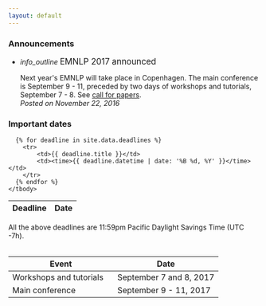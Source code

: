 ```yaml
---
layout: default
---
```


<div class="section">
  <h3>Announcements</h3>
</div>

  <ul class="collection">
    <li class="collection-item avatar">
      <i class="material-icons circle">info_outline</i>
      <span class="title"><big>EMNLP 2017 announced</big></span>
      <p>Next year's EMNLP will take place in Copenhagen.
      The main conference is September 9 - 11, preceded by two days of workshops and tutorials,
      September 7 - 8. See <a href="call-for-papers.html">call for papers</a>.
      <br>
      <span class="right-align">
         <i>Posted on November 22, 2016</i>
      </span>
      </p>
    </li>

  </ul>

<div id="calendar" class="section">
  <h3>Important dates</h3>

  <table class="striped deadline">
    <thead>
      <tr>
          <th data-field="event">Deadline</th>
          <th data-field="date">Date</th>
      </tr>
    </thead>
    <tbody>

      {% for deadline in site.data.deadlines %}
        <tr>
            <td>{{ deadline.title }}</td>
            <td><time>{{ deadline.datetime | date: '%B %d, %Y' }}</time></td>
        </tr>
      {% endfor %}
    </tbody>
  </table>


  <div class="center-align" style="margin-top: 1em;">
    All the above deadlines are 11:59pm Pacific Daylight Savings Time (UTC -7h).
  </div>

  <br/>

  <table class="striped event">
    <thead>
      <tr>
          <th style="width: 50%" data-field="event">Event</th>
          <th data-field="date">Date</th>
      </tr>
    </thead>
    <tbody>
      <tr>
        <td>Workshops and tutorials</td>
        <td><time>September 7 and 8, 2017</time></td>
      </tr>
      <tr>
        <td>Main conference</td>
        <td><time>September 9 - 11, 2017 </time></td>
      </tr>
    </tbody>
    </table>

</div>

<!--
<div id="sponsors" class="card-panel">


{% for sponsor_group in site.data.sponsors %}
  <div class="sponsor-group center-align">
  <h4 style="clear: both;">{{ sponsor_group.category }}</h4>



  <ul>
  {% for sponsor in sponsor_group.members %}
    <li>
       <a href="{{ sponsor.name }}"><img alt="{{ sponsor.name }}" src="logos/placeholder.png" style="width:150px !important"/></a>
    </li>

  {% endfor %}
  </ul>
  </div>


{% endfor %}




<div style="clear: both"></div>
</div>
!-->


<!--
<div id="contacts" class="section">
  <h2>Collocated Events</h2>
  <p>
  EMNLP 2016 is collocated with <a href="	http://amtaweb.org/amta-2016-in-austin-tx">AMTA 2016</a>, hosted by the Association for Machine Translation in the Americas from October 28 to November 1, 2016.
  </p>
  <p>
  <a href="http://www.humancomputation.com/2016/">HCOMP 2016</a>, the 4th AAAI Conference on Human Computation and Crowdsourcing  will also be held in Austin, TX with main conference on October 30 to November 3.
  </p>
</div>
!-->

